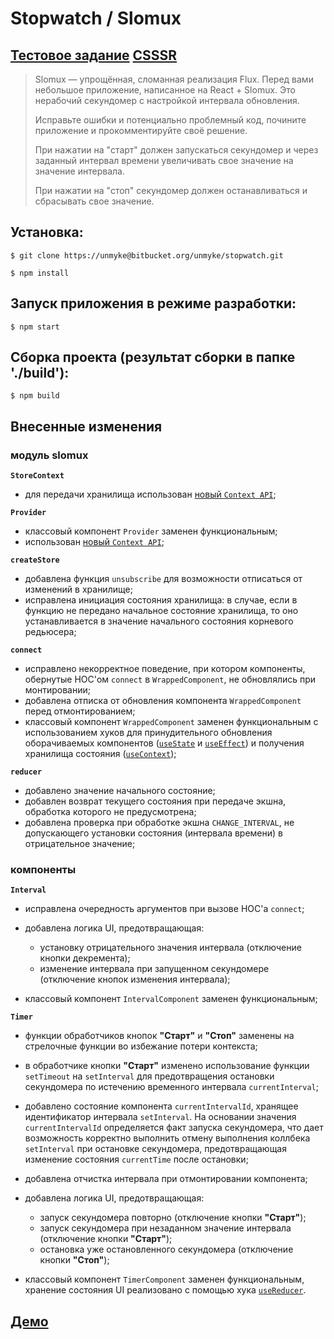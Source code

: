 # Stopwatch / Slomux

## [Тестовое задание](https://codepen.io/csssr/pen/QPyPrz?editors=1010) [CSSSR](https://csssr.com/)

> Slomux — упрощённая, сломанная реализация Flux.
> Перед вами небольшое приложение, написанное на React + Slomux.
> Это нерабочий секундомер с настройкой интервала обновления.
>
> Исправьте ошибки и потенциально проблемный код, почините приложение и прокомментируйте своё решение.
>
> При нажатии на "старт" должен запускаться секундомер и через заданный интервал времени увеличивать свое значение на значение интервала.
>
> При нажатии на "стоп" секундомер должен останавливаться и сбрасывать свое значение.

## Установка:

```shell
$ git clone https://unmyke@bitbucket.org/unmyke/stopwatch.git

$ npm install
```

## Запуск приложения в режиме разработки:

```shell
$ npm start
```

## Сборка проекта (результат сборки в папке './build'):

```shell
$ npm build
```

## Внесенные изменения

### модуль slomux

**`StoreContext`**

- для передачи хранилища использован [новый `Context API`](https://ru.reactjs.org/docs/context.html);

**`Provider`**

- классовый компонент `Provider` заменен функциональным;
- использован [новый `Context API`](https://ru.reactjs.org/docs/context.html);

**`createStore`**

- добавлена функция `unsubsсribe` для возможности отписаться от изменений в хранилище;
- исправлена инициация состояния хранилища: в случае, если в функцию не передано начальное состояние хранилища, то оно устанавливается в значение начального состояния корневого редьюсера;

**`connect`**

- исправлено некорректное поведение, при котором компоненты, обернутые HOC'ом `connect` в `WrappedComponent`, не обновлялись при монтировании;
- добавлена отписка от обновления компонента `WrappedComponent` перед отмонтированием;
- классовый компонент `WrappedComponent` заменен функциональным с использованием хуков для принудительного обновления оборачиваемых компонентов ([`useState`](https://ru.reactjs.org/docs/hooks-state.html) и [`useEffect`](https://ru.reactjs.org/docs/hooks-effect.html)) и получения хранилища состояния ([`useContext`](https://ru.reactjs.org/docs/hooks-reference.html#usecontext));

**`reducer`**

- добавлено значение начального состояние;
- добавлен возврат текущего состояния при передаче экшна, обработка которого не предусмотрена;
- добавлена проверка при обработке экшна `CHANGE_INTERVAL`, не допускающего установки состояния (интервала времени) в отрицательное значение;

### компоненты

**`Interval`**

- исправлена очередность аргументов при вызове HOC'а `connect`;
- добавлена логика UI, предотвращающая:

  - установку отрицательного значения интервала (отключение кнопки декремента);
  - изменение интервала при запущенном секундомере (отключение кнопок изменения интервала);

- классовый компонент `IntervalComponent` заменен функциональным;

**`Timer`**

- функции обработчиков кнопок __"Старт"__ и __"Стоп"__ заменены на стрелочные функции во избежание потери контекста;
- в обработчике кнопки __"Старт"__ изменено использование функции `setTimeout` на `setInterval` для предотвращения остановки секундомера по истечению временного интервала `currentInterval`;
- добавлено состояние компонента `сurrentIntervalId`, хранящее идентификатор интервала `setInterval`. На основании значения `сurrentIntervalId` определяется факт запуска секундомера, что дает возможность корректно выполнить отмену выполнения коллбека `setInterval` при остановке секундомера, предотвращающая изменение состояния `currentTime` после остановки;
- добавлена отчистка интервала при отмонтировании компонента;
- добавлена логика UI, предотвращающая:

  - запуск секундомера повторно (отключение кнопки __"Старт"__);
  - запуск секундомера при незаданном значение интервала (отключение кнопки __"Старт"__);
  - остановка уже остановленного секундомера (отключение кнопки __"Стоп"__);

- классовый компонент `TimerComponent` заменен функциональным, хранение состояния UI реализовано с помощью хука [`useReducer`](https://ru.reactjs.org/docs/hooks-reference.html#usereducer).

## [Демо](https://codepen.io/unmyke/pen/YzXGazw)
